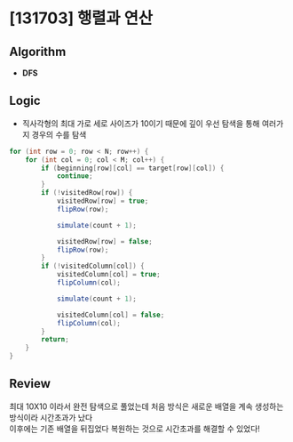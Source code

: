 # [131703] 행렬과 연산
## Algorithm
- **DFS**

## Logic
- 직사각형의 최대 가로 세로 사이즈가 10이기 때문에 깊이 우선 탐색을 통해 여러가지 경우의 수를 탐색

```java
for (int row = 0; row < N; row++) {
    for (int col = 0; col < M; col++) {
        if (beginning[row][col] == target[row][col]) {
            continue;
        }
        if (!visitedRow[row]) {
            visitedRow[row] = true;
            flipRow(row);

            simulate(count + 1);

            visitedRow[row] = false;
            flipRow(row);
        }
        if (!visitedColumn[col]) {
            visitedColumn[col] = true;
            flipColumn(col);

            simulate(count + 1);

            visitedColumn[col] = false;
            flipColumn(col);
        }
        return;
    }
}
```

## Review
최대 10X10 이라서 완전 탐색으로 풀었는데 처음 방식은 새로운 배열을 계속 생성하는 방식이라 시간초과가 났다  
이후에는 기존 배열을 뒤집었다 복원하는 것으로 시간초과를 해결할 수 있었다!
